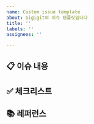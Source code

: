 ```yaml
---
name: Custom issue template
about: Gigigit의 이슈 템플릿입니다
title: ''
labels: ''
assignees: ''

---
```


## 📋 이슈 내용

## ✅ 체크리스트

## 📚 레퍼런스
